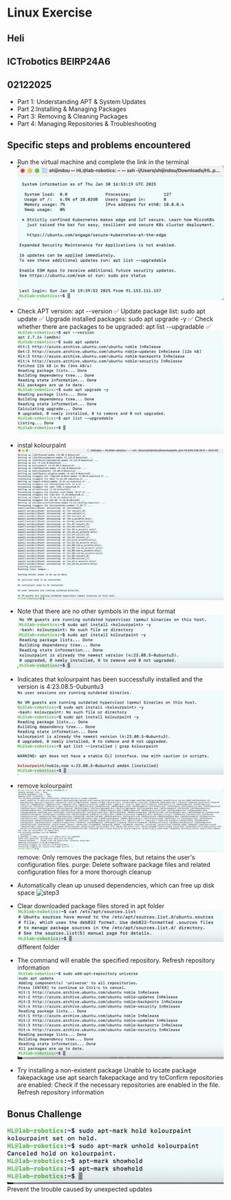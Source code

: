 #  Linux Exercise
## Heli
## ICTrobotics BEIRP24A6
## 02122025
- Part 1: Understanding APT & System Updates 
- Part 2:Installing & Managing Packages
- Part 3: Removing & Cleaning Packages
- Part 4: Managing Repositories & Troubleshooting
## Specific steps and problems encountered
- Run the virtual machine and complete the link in the terminal
![run](09.jpg)
- Check APT version: apt --version ✅
Update package list: sudo apt update ✅
Upgrade installed packages: sudo apt upgrade -y ✅
Check whether there are packages to be upgraded: apt list --upgradable ✅
![step1](110.jpg)

- instal kolourpaint
![step2](111.jpg)
- Note that there are no other symbols in the input format
![step2](1739396842014.jpg)
- Indicates that kolourpaint has been successfully installed and the version is 
4:23.08.5-0ubuntu3
![step2](1739397123206.jpg)
- remove kolourpaint
![step3](1739397407225.jpg)
remove: Only removes the package files, but retains the user's configuration files.
purge: Delete software package files and related configuration files for a more thorough cleanup
- Automatically clean up unused dependencies, which can free up disk space
![step3](/Users/shijindou/Documents/GitHub/Linux-assignments/1739397683423.jpg)
- Clear downloaded package files stored in apt folder
![step4](1739397941433.jpg)
different folder
- The command will enable the specified repository.
Refresh repository information
![step4](1739398088171.jpg)
- Try installing a non-existent package
Unable to locate package fakepackage
use apt search fakepackage and try toConfirm repositories are enabled: Check if the necessary repositories are enabled in the file.
Refresh repository information

## Bonus Challenge
![bonus](1739398701394.jpg)
Prevent the trouble caused by unexpected updates














      





     



